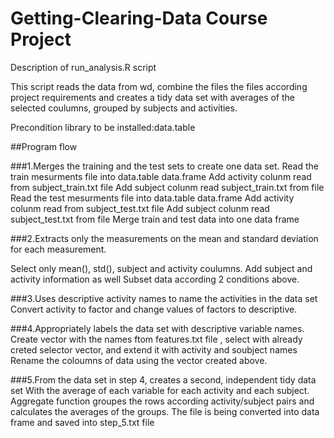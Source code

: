 # Getting-Clearing-Data Course Project
Description of run_analysis.R script

This script reads the data from wd, combine the files the files according project requirements and creates a tidy data set with averages of the selected coulumns, grouped by subjects and activities.

Precondition
library to be installed:data.table


##Program flow

###1.Merges the training and the test sets to create one data set. 
Read the train mesurments file into data.table data.frame
Add activity colunm read from subject_train.txt file
Add subject colunm read  subject_train.txt from file
Read the test mesurments file into data.table data.frame
Add activity colunm read from subject_test.txt file
Add subject colunm read  subject_test.txt from file
Merge train and test data into one data frame


###2.Extracts only the measurements on the mean and standard deviation for each measurement.

Select  only mean(), std(), subject and activity coulumns.
Add subject and activity information as well
Subset data according 2 conditions above.



###3.Uses descriptive activity names to name the activities in the data set
Convert activity to factor and change values of factors to descriptive.


###4.Appropriately labels the data set with descriptive variable names. 
Create vector with the names ftom features.txt file , select with already creted selector vector,
and extend  it with activity and soubject names
Rename the coloumns of data using the vector created above.


###5.From the data set in step 4, creates a second, independent tidy data set
With the average of each variable for each activity and each subject.
Aggregate function groupes the rows according activity/subject pairs and  calculates the averages of the groups.
The file is being converted into data frame and saved into step_5.txt file



